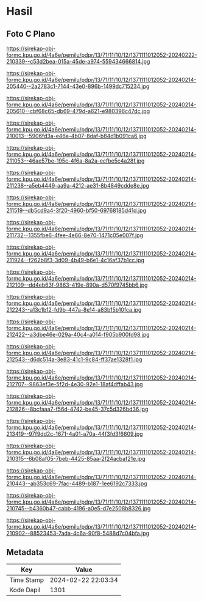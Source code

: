 # Hasil

## Foto C Plano

https://sirekap-obj-formc.kpu.go.id/4a6e/pemilu/pdpr/13/71/11/10/12/1371111012052-20240222-210339--c53d2bea-015a-45de-a974-559434666814.jpg

https://sirekap-obj-formc.kpu.go.id/4a6e/pemilu/pdpr/13/71/11/10/12/1371111012052-20240214-205440--2a2783c1-7144-43e0-896b-1499dc715234.jpg

https://sirekap-obj-formc.kpu.go.id/4a6e/pemilu/pdpr/13/71/11/10/12/1371111012052-20240214-205610--cbf68c65-db69-479d-a621-e980396c47dc.jpg

https://sirekap-obj-formc.kpu.go.id/4a6e/pemilu/pdpr/13/71/11/10/12/1371111012052-20240214-210013--5906fd3a-e46a-4b07-8daf-b84d1b091ca6.jpg

https://sirekap-obj-formc.kpu.go.id/4a6e/pemilu/pdpr/13/71/11/10/12/1371111012052-20240214-211053--46ae57be-195c-4f6a-8a2a-ecfbe5c4a28f.jpg

https://sirekap-obj-formc.kpu.go.id/4a6e/pemilu/pdpr/13/71/11/10/12/1371111012052-20240214-211238--a5eb4449-aa9a-4212-ae31-8b4849cdde8e.jpg

https://sirekap-obj-formc.kpu.go.id/4a6e/pemilu/pdpr/13/71/11/10/12/1371111012052-20240214-211519--db5cd9a4-3f20-4960-bf50-69768185d41d.jpg

https://sirekap-obj-formc.kpu.go.id/4a6e/pemilu/pdpr/13/71/11/10/12/1371111012052-20240214-211732--1355fbe6-4fee-4e66-8e70-1471c05e007f.jpg

https://sirekap-obj-formc.kpu.go.id/4a6e/pemilu/pdpr/13/71/11/10/12/1371111012052-20240214-211924--f262b8f3-3d09-4b49-b6e1-4c16af37b1cc.jpg

https://sirekap-obj-formc.kpu.go.id/4a6e/pemilu/pdpr/13/71/11/10/12/1371111012052-20240214-212109--dd4eb63f-9863-419e-890a-d570f9745bb6.jpg

https://sirekap-obj-formc.kpu.go.id/4a6e/pemilu/pdpr/13/71/11/10/12/1371111012052-20240214-212243--a13c1b12-fd9b-447a-8e14-a83b15b10fca.jpg

https://sirekap-obj-formc.kpu.go.id/4a6e/pemilu/pdpr/13/71/11/10/12/1371111012052-20240214-212422--a3dbe46e-029a-40c4-a014-f905b900fd98.jpg

https://sirekap-obj-formc.kpu.go.id/4a6e/pemilu/pdpr/13/71/11/10/12/1371111012052-20240214-212543--d6dc514a-3e83-41c1-9c84-ff37ae1328f1.jpg

https://sirekap-obj-formc.kpu.go.id/4a6e/pemilu/pdpr/13/71/11/10/12/1371111012052-20240214-212707--9863ef3e-5f2d-4e30-92e1-18af4dffab43.jpg

https://sirekap-obj-formc.kpu.go.id/4a6e/pemilu/pdpr/13/71/11/10/12/1371111012052-20240214-212826--8bcfaaa7-f56d-4742-be45-37c5d326bd36.jpg

https://sirekap-obj-formc.kpu.go.id/4a6e/pemilu/pdpr/13/71/11/10/12/1371111012052-20240214-213419--97f9dd2c-1671-4a01-a70a-44f3fd3f6609.jpg

https://sirekap-obj-formc.kpu.go.id/4a6e/pemilu/pdpr/13/71/11/10/12/1371111012052-20240214-210315--6b08af05-7beb-4425-85aa-2f24acbaf21e.jpg

https://sirekap-obj-formc.kpu.go.id/4a6e/pemilu/pdpr/13/71/11/10/12/1371111012052-20240214-210443--ab353c69-7fac-4489-b187-1ee6192c7333.jpg

https://sirekap-obj-formc.kpu.go.id/4a6e/pemilu/pdpr/13/71/11/10/12/1371111012052-20240214-210745--b4360b47-cabb-4196-a0e5-d7e2508b8326.jpg

https://sirekap-obj-formc.kpu.go.id/4a6e/pemilu/pdpr/13/71/11/10/12/1371111012052-20240214-210902--88523453-7ada-4c6a-90f8-5488d7c04bfa.jpg


## Metadata

| Key        | Value               |
| ---------- | ------------------- |
| Time Stamp | 2024-02-22 22:03:34 |
| Kode Dapil | 1301                |




